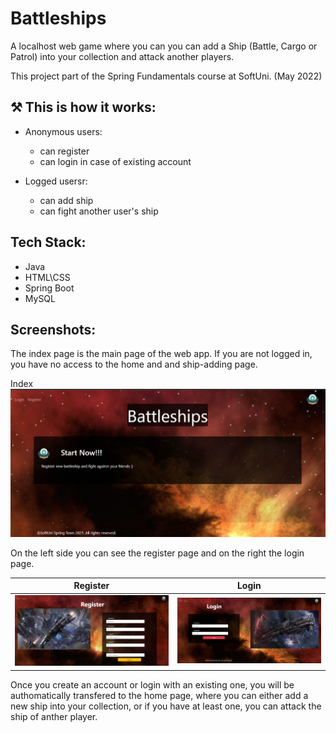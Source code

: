 # Battleships

A localhost web game where you can you can add a Ship (Battle, Cargo or Patrol) into your collection and attack another players.

This project part of the Spring Fundamentals course at SoftUni. (May 2022)

## :hammer_and_pick: This is how it works:
- Anonymous users:
  * can register
  * can login in case of existing account

- Logged usersr:
  * can add ship
  * can fight another user's ship

## Tech Stack:
- Java
- HTML\CSS
- Spring Boot
- MySQL

## Screenshots:

The index page is the main page of the web app. If you are not logged in, you have no access to the home and and ship-adding page.

Index
![index](https://github.com/PepiZlatev/Battleships/blob/master/screenshots/index-page.png)

On the left side you can see the register page and on the right the login page.

Register | Login
:--------------:| :--------------:
![register](https://github.com/PepiZlatev/Battleships/blob/master/screenshots/register.png) | ![login](https://github.com/PepiZlatev/Battleships/blob/master/screenshots/login.png)

Once you create an account or login with an existing one, you will be authomatically transfered to the home page, where you can either add a new ship into your collection, or if you have at least one, you can attack the ship of anther player.
